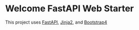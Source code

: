 # Welcome FastAPI Web Starter
This project uses [FastAPI](https://fastapi.tiangolo.com/), [Jinja2](https://jinja.palletsprojects.com/en/2.11.x/), and [Bootstrap4](https://getbootstrap.com/docs/4.1/getting-started/introduction/)
